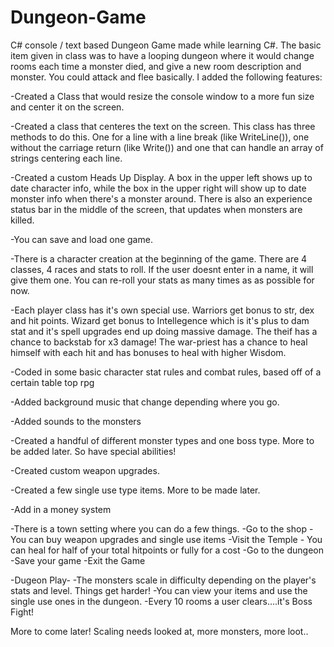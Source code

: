 # Dungeon-Game

C# console / text based Dungeon Game made while learning C#. The basic item given in class was to have a looping 
dungeon where it would change rooms each time a monster died, and give a new room description and monster. 
You could attack and flee basically. I added the following features:

-Created a Class that would resize the console window to a more fun size and center it on the screen.

-Created a class that centeres the text on the screen. This class has three methods to do this. One for a line
 with a line break (like WriteLine()), one without the carriage return (like Write()) and one that can handle
 an array of strings centering each line.
 
-Created a custom Heads Up Display. A box in the upper left shows up to date character info, while the box 
 in the upper right will show up to date monster info when there's a monster around. There is also an
 experience status bar in the middle of the screen, that updates when monsters are killed.
  
-You can save and load one game.

-There is a character creation at the beginning of the game. There are 4 classes, 4 races and stats to roll.
 If the user doesnt enter in a name, it will give them one. You can re-roll your stats as many times as 
 as possible for now.
 
 -Each player class has it's own special use. Warriors get bonus to str, dex and hit points.
  Wizard get bonus to Intellegence which is it's plus to dam stat and it's spell upgrades end up doing
  massive damage. The theif has a chance to backstab for x3 damage! The war-priest has a chance to
  heal himself with each hit and has bonuses to heal with higher Wisdom.
 
-Coded in some basic character stat rules and combat rules, based off of a certain table top rpg

-Added background music that change depending where you go.

-Added sounds to the monsters

-Created a handful of different monster types and one boss type. More to be added later. So have special abilities!

-Created custom weapon upgrades.

-Created a few single use type items. More to be made later.

-Add in a money system

-There is a town setting where you can do a few things. 
    -Go to the shop - You can buy weapon upgrades and single use items
    -Visit the Temple - You can heal for half of your total hitpoints or fully for a cost
    -Go to the dungeon
    -Save your game
    -Exit the Game
    
-Dugeon Play-
  -The monsters scale in difficulty depending on the player's stats and level. Things get harder!
  -You can view your items and use the single use ones in the dungeon.
  -Every 10 rooms a user clears....it's Boss Fight!
  
  More to come later! Scaling needs looked at, more monsters, more loot..
  
  
